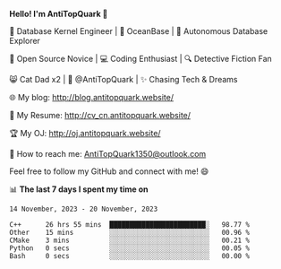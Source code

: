 
**Hello! I'm AntiTopQuark 👋**

🔧 Database Kernel Engineer | 🌊 OceanBase | 🤖 Autonomous Database Explorer

🌱 Open Source Novice | 💻 Coding Enthusiast | 🔍 Detective Fiction Fan

😸 Cat Dad x2 | 🎉 @AntiTopQuark | ✨ Chasing Tech & Dreams

🌐 My blog: http://blog.antitopquark.website/

📄 My Resume: http://cv_cn.antitopquark.website/

🏆 My OJ: http://oj.antitopquark.website/

📧 How to reach me: AntiTopQuark1350@outlook.com

Feel free to follow my GitHub and connect with me! 😄

📊 **The last 7 days I spent my time on** 

<!--START_SECTION:waka-->
```text
14 November, 2023 - 20 November, 2023

C++      26 hrs 55 mins  ████████████████████████░   98.77 % 
Other    15 mins         ░░░░░░░░░░░░░░░░░░░░░░░░░   00.96 % 
CMake    3 mins          ░░░░░░░░░░░░░░░░░░░░░░░░░   00.21 % 
Python   0 secs          ░░░░░░░░░░░░░░░░░░░░░░░░░   00.05 % 
Bash     0 secs          ░░░░░░░░░░░░░░░░░░░░░░░░░   00.00 %
```
<!--END_SECTION:waka-->


